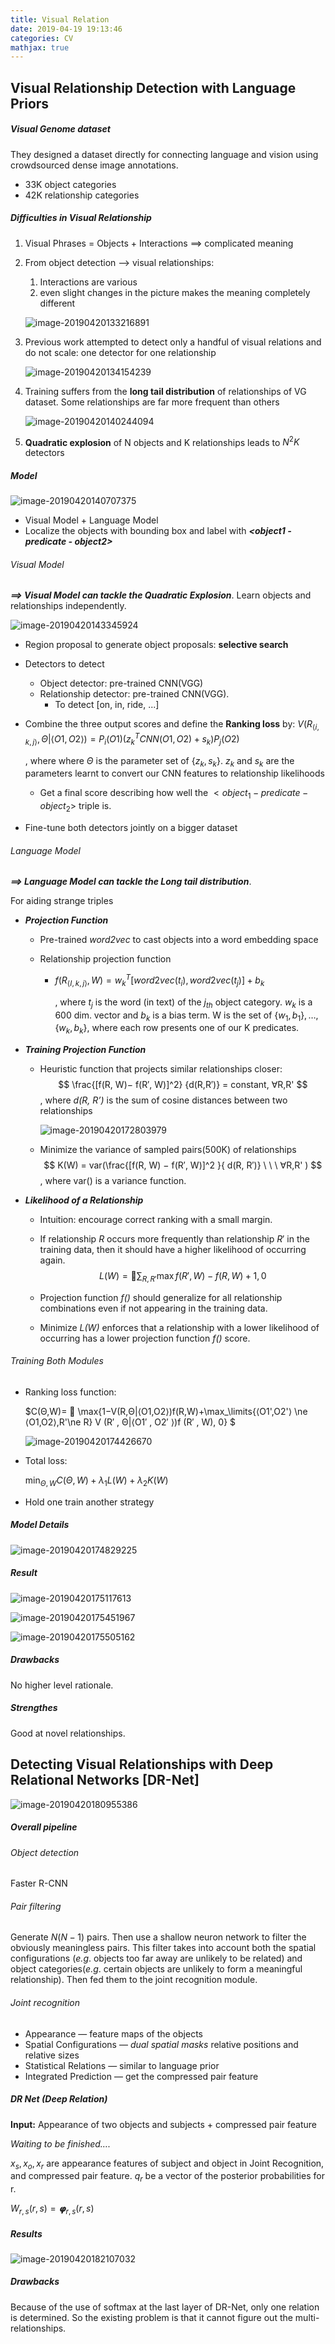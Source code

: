 ```yaml
---
title: Visual Relation 
date: 2019-04-19 19:13:46
categories: CV
mathjax: true
---
```


## Visual Relationship Detection with Language Priors

##### Visual Genome dataset

They designed a dataset directly for connecting language and vision using crowdsourced dense image annotations.

<!-- more -->

- 33K object categories
- 42K relationship categories

##### Difficulties in Visual Relationship

1. Visual Phrases = Objects + Interactions ==> complicated meaning

2. From object detection —> visual relationships: 

   1. Interactions are various
   2. even slight changes in the picture makes the meaning completely different

   ![image-20190420133216891](https://raw.githubusercontent.com/yolayolayolanda/yolayolayolanda.github.io/master/images/image-20190420133216891.png)

3. Previous work attempted to detect only a handful of visual relations and do not scale: one detector for one relationship

   ![image-20190420134154239](https://raw.githubusercontent.com/yolayolayolanda/yolayolayolanda.github.io/master/images/image-20190420134154239.png)

4. Training suffers from the **long tail distribution** of relationships of VG dataset. Some relationships are far more frequent than others

   ![image-20190420140244094](https://raw.githubusercontent.com/yolayolayolanda/yolayolayolanda.github.io/master/images/image-20190420140244094.png)

5. **Quadratic explosion** of N objects and K relationships leads to $N^2K$ detectors

##### Model

![image-20190420140707375](https://raw.githubusercontent.com/yolayolayolanda/yolayolayolanda.github.io/master/images/image-20190420140707375.png)

- Visual Model + Language Model
- Localize the objects with bounding box and label with ***<object1 - predicate - object2>***

###### Visual Model

***==> Visual Model can tackle the Quadratic Explosion***.   Learn objects and relationships independently.

![image-20190420143345924](https://raw.githubusercontent.com/yolayolayolanda/yolayolayolanda.github.io/master/images/image-20190420143345924.png)

- Region proposal to generate object proposals: **selective search**

- Detectors to detect 

  - Object detector: pre-trained CNN(VGG) 
  - Relationship detector: pre-trained CNN(VGG).
    -  To detect [on, in, ride, ...]

- Combine the three output scores and define the **Ranking loss** by:
  $V(R_{ ⟨i, k, j⟩ },Θ|⟨O1,O2⟩) = P_i (O1)(z^T_k CNN(O1,O2) + s_k)P_j (O2)$

  , where where $Θ$ is the parameter set of {$z_k,s_k$}. $z_k$ and $s_k$ are the parameters learnt to convert our CNN features to relationship likelihoods

  - Get a final score describing how well the $<object_1-predicate-object_2>$ triple is.

- Fine-tune both detectors jointly on a bigger dataset



###### Language Model

***==> Language Model can tackle the Long tail distribution***.  

For aiding strange triples

- ***Projection Function***
  - Pre-trained *word2vec* to cast objects into a word embedding space

  - Relationship projection function
    - $f(R_{ ⟨I, k, j⟩ },W) = w_k^T [word2vec(t_i), word2vec(t_j)] + b_k$

      , where $t_j$ is the word (in text) of the $j_{th}$ object category. $w_k$ is a 600 dim. vector and $b_k$ is a bias term. W is the set of {$w_1,b_1\}, … ,\{w_k,b_k$}, where each row presents one of our K predicates.

- ***Training Projection Function***

  - Heuristic function that projects similar relationships closer:
    $$
    \frac{[f(R, W)− f(R′, W)]^2} {d(R,R′)} = constant, ∀R,R'
    $$
    , where *d(R, R’)* is the sum of cosine distances between two relationships

    ![image-20190420172803979](https://raw.githubusercontent.com/yolayolayolanda/yolayolayolanda.github.io/master/images/image-20190420172803979.png)

  - Minimize the variance of sampled pairs(500K) of relationships
    $$
    K(W) = var(\frac{[f(R, W) − f(R′, W)]^2 }{ d(R, R′)} \ \ \ ∀R,R' )
    $$
    , where var() is a variance function.

- ***Likelihood of a Relationship***

  - Intuition: encourage correct ranking with a small margin.

  - If relationship *R* occurs more frequently than relationship *R*′ in the
    training data, then it should have a higher likelihood of occurring
    again.
    $$
    L(W) = 􏰃 \sum_{R,R'}\max{f(R′,W) − f(R,W) + 1,0}
    $$

  - Projection function *f()* should generalize for all relationship combinations even if not appearing in the training data. 

  - Minimize *L(W)* enforces that a relationship with a lower likelihood of occurring has a lower projection function *f()* score. 

###### Training Both Modules

- Ranking loss function:

  $C(Θ,W)= 􏰃 \max\{1−V(R,Θ|⟨O1,O2⟩)f(R,W)+\max_\limits{⟨O1',O2'⟩ \ne ⟨O1,O2⟩,R'\ne R} V (R′ , Θ|⟨O1′ , O2′ ⟩)f (R′ , W), 0\} $

  ![image-20190420174426670](https://raw.githubusercontent.com/yolayolayolanda/yolayolayolanda.github.io/master/images/image-20190420174426670.png)

- Total loss:

  $\min_{Θ,W}{C(Θ, W) + λ_1L(W) + λ_2K(W)}$

- Hold one train another strategy

##### Model Details 

![image-20190420174829225](https://raw.githubusercontent.com/yolayolayolanda/yolayolayolanda.github.io/master/images/image-20190420174829225.png)

##### Result

![image-20190420175117613](https://raw.githubusercontent.com/yolayolayolanda/yolayolayolanda.github.io/master/images/image-20190420175117613.png)

![image-20190420175451967](https://raw.githubusercontent.com/yolayolayolanda/yolayolayolanda.github.io/master/images/image-20190420175451967.png)

![image-20190420175505162](https://raw.githubusercontent.com/yolayolayolanda/yolayolayolanda.github.io/master/images/image-20190420175505162.png)

##### Drawbacks

No higher level rationale.

##### Strengthes

Good at novel relationships.

## Detecting Visual Relationships with Deep Relational Networks [DR-Net]

![image-20190420180955386](https://raw.githubusercontent.com/yolayolayolanda/yolayolayolanda.github.io/master/images/image-20190420180955386.png)

##### Overall pipeline

###### Object detection

Faster R-CNN

###### Pair filtering 

Generate $N(N-1)$ pairs. Then use a shallow neuron network to filter the obviously meaningless pairs. This filter takes into account both the spatial configurations (*e.g*. objects too far away are unlikely
to be related) and object categories(*e.g*. certain objects are
unlikely to form a meaningful relationship). Then fed them to the joint recognition module.

###### Joint recognition

- Appearance — feature maps of the objects
- Spatial Configurations — *dual spatial masks* relative positions and relative sizes
- Statistical Relations — similar to language prior
- Integrated Prediction — get the compressed pair feature

##### DR Net (Deep Relation)

**Input:** Appearance of two objects and subjects + compressed pair feature

*Waiting to be finished….*

$x_s,x_o,x_r$ are appearance features of subject and object in Joint Recognition, and compressed pair feature. $q_r$ be a vector of the posterior probabilities for r. 

$W_{r, s}(r,s)=𝞅_{r,s}(r,s)$

##### Results

![image-20190420182107032](https://raw.githubusercontent.com/yolayolayolanda/yolayolayolanda.github.io/master/images/image-20190420182107032.png)

##### Drawbacks

Because of the use of softmax at the last layer of DR-Net, only one relation is determined. So the existing problem is that it cannot figure out the multi-relationships.



